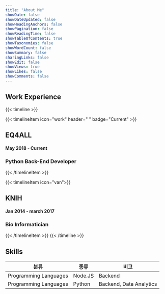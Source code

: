 ```yaml
---
title: "About Me"
showDate: false
showDateUpdated: false
showHeadingAnchors: false
showPagination: false
showReadingTime: false
showTableOfContents: true
showTaxonomies: false
showWordCount: false
showSummary: false
sharingLinks: false
showEdit: false
showViews: true
showLikes: false
showComments: false
---
```


## Work Experience

{{< timeline >}}

<!-- HSH -->

{{< timelineItem icon="work" header=" " badge="Current" >}}

<h2>EQ4ALL</h2>
<h4>May 2018 - Current</h4>

<h3>Python Back-End Developer</h3>

{{< /timelineItem >}}

{{< timelineItem icon="van">}}

<h2>KNIH</h2>
<h4>Jan 2014 - march 2017</h4>
<h3>Bio Informatician</h3>

{{< /timelineItem >}}
{{< /timeline >}}

## Skills

| 분류                  | 종류    | 비고                    |
| --------------------- | ------- | ----------------------- |
| Programming Languages | Node.JS | Backend                 |
| Programming Languages | Python  | Backend, Data Analytics |

